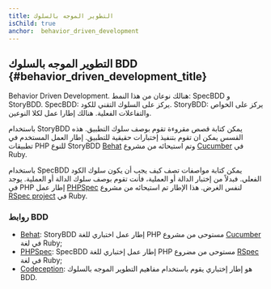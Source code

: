```yaml
---
title: التطوير الموجه بالسلوك
isChild: true
anchor:  behavior_driven_development
---
```


## التطوير الموجه بالسلوك BDD {#behavior_driven_development_title}

Behavior Driven Development.
هنالك نوعان من هذا النمط:
SpecBDD و StoryBDD.
SpecBDD: يركز على السلوك التقني للكود.
StoryBDD: يركز على الخواص والتفاعلات الفعلية.
هنالك إطارا عمل لكلا النوعين.

باستخدام StoryBDD يمكن كتابة قصص مقروءة تقوم بوصف سلوك التطبيق. هذه القسس يمكن ان تقوم بتنفيذ إختبارات حقيقية للتطبيق.
إطار العمل المستخدم في تطبيقات PHP للنوع StoryBDD [Behat] وتم استيحائه من مشروع [Cucumber] في Ruby.

باستخدام SpecBDD يمكن كتابة مواصفات تصف كيف يجب أن يكون سلوك الكود الفعلي. فبدلاً من إختبار الدالة أو العملية، فأنت تقوم
بوصف سلوك الدالة أو العملية. يوجد في PHP إطار عمل [PHPSpec] لنفس الغرض. هذا الإطار تم استيحائه من مشروع [RSpec project][Rspec] في Ruby.

### روابط BDD

* [Behat]: StoryBDD إطار عمل اختباري للغة PHP  مستوحى من مشروع [Cucumber] في لغة Ruby;
* [PHPSpec]: SpecBDD إطار عمل إختباري للغة PHP مستوحى من مضروع [RSpec] في لغة Ruby;
* [Codeception]: هو إطار إختباري يقوم باستخدام مفاهيم التطوير الموجه بالسلوك BDD.


[Behat]: http://behat.org/
[Cucumber]: http://cukes.info/
[PHPSpec]: http://www.phpspec.net/
[RSpec]: http://rspec.info/
[Codeception]: http://codeception.com/
